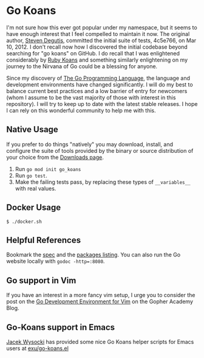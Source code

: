 # Go Koans

I'm not sure how this ever got popular under my namespace, but it seems to have
enough interest that I feel compelled to maintain it now. The original author,
[Steven Degutis](https://github.com/sdegutis), committed the initial suite of
tests, 4c5e766, on Mar 10, 2012. I don't recall now how I discovered the
initial codebase beyond searching for "go koans" on GitHub. I do recall that
I was enlightened considerably by [Ruby Koans](http://rubykoans.com/) and
something similarly enlightening on my journey to the Nirvana of Go could be
a blessing for anyone.

Since my discovery of [The Go Programming Language](https://golang.org/), the
language and development environments have changed significantly. I will do my
best to balance current best practices and a low barrier of entry for newcomers
(whom I assume to be the vast majority of those with interest in this
repository). I will try to keep up to date with the latest stable releases. I
hope I can rely on this wonderful community to help me with this.

## Native Usage

If you prefer to do things "natively" you may download, install, and configure
the suite of tools provided by the binary or source distribution of your
choice from the [Downloads page](https://golang.org/dl/).

1. Run `go mod init go_koans`
1. Run `go test`.
1. Make the failing tests pass, by replacing these types of `__variables__` with real values.

## Docker Usage

```shell
$ ./docker.sh
```

## Helpful References

Bookmark the [spec](http://golang.org/ref/spec) and the [packages listing](http://golang.org/pkg/).
You can also run the Go website locally with `godoc -http=:8080`.

## Go support in Vim

If you have an interest in a more fancy vim setup, I urge you to consider
the post on the [Go Development Environment for Vim](https://blog.gopheracademy.com/vimgo-development-environment/)
on the Gopher Academy Blog.

## Go-Koans support in Emacs

[Jacek Wysocki](https://github.com/exu) has provided some nice Go Koans helper
scripts for Emacs users at [exu/go-koans.el](https://github.com/exu/go-koans.el)
